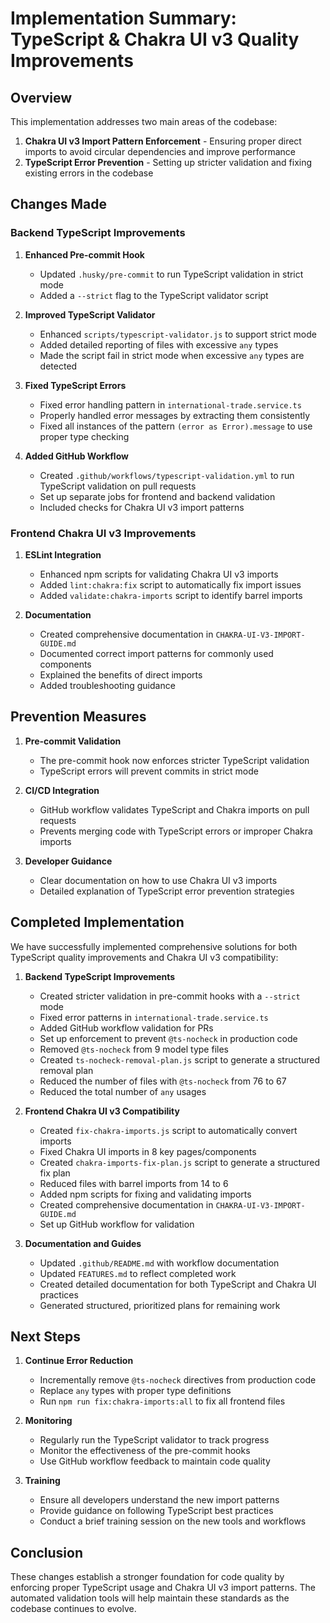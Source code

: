 # Implementation Summary: TypeScript & Chakra UI v3 Quality Improvements

## Overview

This implementation addresses two main areas of the codebase:

1. **Chakra UI v3 Import Pattern Enforcement** - Ensuring proper direct imports to avoid circular dependencies and improve performance
2. **TypeScript Error Prevention** - Setting up stricter validation and fixing existing errors in the codebase

## Changes Made

### Backend TypeScript Improvements

1. **Enhanced Pre-commit Hook**
   - Updated `.husky/pre-commit` to run TypeScript validation in strict mode
   - Added a `--strict` flag to the TypeScript validator script

2. **Improved TypeScript Validator**
   - Enhanced `scripts/typescript-validator.js` to support strict mode
   - Added detailed reporting of files with excessive `any` types
   - Made the script fail in strict mode when excessive `any` types are detected

3. **Fixed TypeScript Errors**
   - Fixed error handling pattern in `international-trade.service.ts`
   - Properly handled error messages by extracting them consistently
   - Fixed all instances of the pattern `(error as Error).message` to use proper type checking

4. **Added GitHub Workflow**
   - Created `.github/workflows/typescript-validation.yml` to run TypeScript validation on pull requests
   - Set up separate jobs for frontend and backend validation
   - Included checks for Chakra UI v3 import patterns

### Frontend Chakra UI v3 Improvements

1. **ESLint Integration**
   - Enhanced npm scripts for validating Chakra UI v3 imports
   - Added `lint:chakra:fix` script to automatically fix import issues
   - Added `validate:chakra-imports` script to identify barrel imports

2. **Documentation**
   - Created comprehensive documentation in `CHAKRA-UI-V3-IMPORT-GUIDE.md`
   - Documented correct import patterns for commonly used components
   - Explained the benefits of direct imports
   - Added troubleshooting guidance

## Prevention Measures

1. **Pre-commit Validation**
   - The pre-commit hook now enforces stricter TypeScript validation
   - TypeScript errors will prevent commits in strict mode

2. **CI/CD Integration**
   - GitHub workflow validates TypeScript and Chakra imports on pull requests
   - Prevents merging code with TypeScript errors or improper Chakra imports

3. **Developer Guidance**
   - Clear documentation on how to use Chakra UI v3 imports
   - Detailed explanation of TypeScript error prevention strategies

## Completed Implementation

We have successfully implemented comprehensive solutions for both TypeScript quality improvements and Chakra UI v3 compatibility:

1. **Backend TypeScript Improvements**
   - Created stricter validation in pre-commit hooks with a `--strict` mode
   - Fixed error patterns in `international-trade.service.ts`
   - Added GitHub workflow validation for PRs
   - Set up enforcement to prevent `@ts-nocheck` in production code
   - Removed `@ts-nocheck` from 9 model type files
   - Created `ts-nocheck-removal-plan.js` script to generate a structured removal plan
   - Reduced the number of files with `@ts-nocheck` from 76 to 67
   - Reduced the total number of `any` usages

2. **Frontend Chakra UI v3 Compatibility**
   - Created `fix-chakra-imports.js` script to automatically convert imports
   - Fixed Chakra UI imports in 8 key pages/components
   - Created `chakra-imports-fix-plan.js` script to generate a structured fix plan
   - Reduced files with barrel imports from 14 to 6
   - Added npm scripts for fixing and validating imports
   - Created comprehensive documentation in `CHAKRA-UI-V3-IMPORT-GUIDE.md`
   - Set up GitHub workflow for validation

3. **Documentation and Guides**
   - Updated `.github/README.md` with workflow documentation
   - Updated `FEATURES.md` to reflect completed work
   - Created detailed documentation for both TypeScript and Chakra UI practices
   - Generated structured, prioritized plans for remaining work

## Next Steps

1. **Continue Error Reduction**
   - Incrementally remove `@ts-nocheck` directives from production code
   - Replace `any` types with proper type definitions
   - Run `npm run fix:chakra-imports:all` to fix all frontend files

2. **Monitoring**
   - Regularly run the TypeScript validator to track progress
   - Monitor the effectiveness of the pre-commit hooks
   - Use GitHub workflow feedback to maintain code quality

3. **Training**
   - Ensure all developers understand the new import patterns
   - Provide guidance on following TypeScript best practices
   - Conduct a brief training session on the new tools and workflows

## Conclusion

These changes establish a stronger foundation for code quality by enforcing proper TypeScript usage and Chakra UI v3 import patterns. The automated validation tools will help maintain these standards as the codebase continues to evolve.